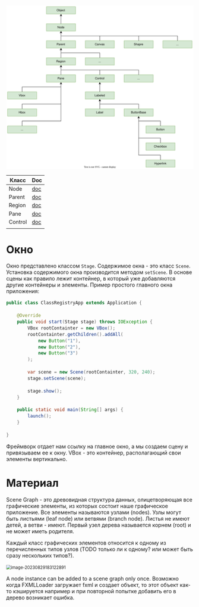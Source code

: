 

![items_hierarchy.drawio](img/items_hierarchy.drawio.svg)

| Класс   | Doc                                                          |
| ------- | ------------------------------------------------------------ |
| Node    | [doc](https://docs.oracle.com/javase/8/javafx/api/javafx/scene/Node.html) |
| Parent  | [doc](https://docs.oracle.com/javase/8/javafx/api/javafx/scene/Parent.html) |
| Region  | [doc](https://docs.oracle.com/javase/8/javafx/api/javafx/scene/layout/Region.html) |
| Pane    | [doc](https://docs.oracle.com/javase/8/javafx/api/javafx/scene/layout/Pane.html) |
| Control | [doc](https://docs.oracle.com/javase/8/javafx/api/javafx/scene/control/Control.html) |
|         |                                                              |



# Окно

Окно представлено классом `Stage`. Содержимое окна - это класс `Scene`. Установка содержимого окна производится методом `setScene`. В основе сцены как правило лежит контейнер, в который уже добавляются другие контейнеры и элементы. Пример простого главного окна приложения:

```java
public class ClassRegistryApp extends Application {
    
    @Override
    public void start(Stage stage) throws IOException {
        VBox rootContainter = new VBox();
        rootContainter.getChildren().addAll(
            new Button("1"),
            new Button("2"),
            new Button("3")
        );

        var scene = new Scene(rootContainter, 320, 240);
        stage.setScene(scene);

        stage.show();
    }
    
    public static void main(String[] args) {
        launch();
    }

}
```

Фреймворк отдает нам ссылку на главное окно, а мы создаем сцену и привязываем ее к окну. VBox - это контейнер, располагающий свои элементы вертикально.







# Материал

Scene Graph - это древовидная структура данных, олицетворяющая все графические элементы, из которых состоит наше графическое приложение. Все элементы называются узлами (nodes). Узлы могут быть листьями (leaf node) или ветвями (branch node). Листья не имеют детей, а ветви - имеют. Первый узел дерева называется корнем (root) и не может иметь родителя.

Каждый класс графических элементов относится к одному из перечисленных типов узлов (TODO только ли к одному? или может быть сразу нескольких типов?).

<img src="img/image-20230829183122891.png" alt="image-20230829183122891" style="zoom:80%;" />

A node instance can be added to a scene graph only once. Возможно когда FXMLLoader загружает fxml и создает объект, то этот объект как-то кэшируется например и при повторной попытке добавить его в дерево возникает ошибка.